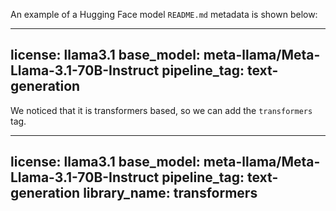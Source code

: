 An example of a Hugging Face model `README.md` metadata is shown below:

---
license: llama3.1
base_model: meta-llama/Meta-Llama-3.1-70B-Instruct
pipeline_tag: text-generation
---

We noticed that it is transformers based, so we can add the `transformers` tag.

---
license: llama3.1
base_model: meta-llama/Meta-Llama-3.1-70B-Instruct
pipeline_tag: text-generation
library_name: transformers
---